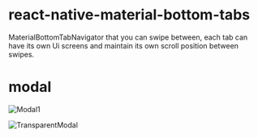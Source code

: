 # react-native-material-bottom-tabs
MaterialBottomTabNavigator that you can swipe between, each tab can have its own Ui screens and maintain its own scroll position between swipes.
# modal 
![Modal1](https://user-images.githubusercontent.com/54661517/83018117-5d310200-a042-11ea-855d-08c2f0f01e8a.jpg)

![TransparentModal](https://user-images.githubusercontent.com/54661517/83018189-7d60c100-a042-11ea-8525-f5d95271bdb9.jpg)

